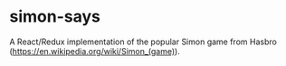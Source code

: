 # simon-says
A React/Redux implementation of the popular Simon game from Hasbro (https://en.wikipedia.org/wiki/Simon_(game)).
